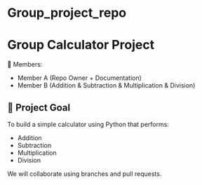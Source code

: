 # Group_project_repo
# Group Calculator Project  

👥 Members:  
- Member A (Repo Owner + Documentation)  
- Member B (Addition & Subtraction & Multiplication & Division)  

## 🎯 Project Goal  
To build a simple calculator using Python that performs:  
- Addition  
- Subtraction  
- Multiplication  
- Division  

We will collaborate using branches and pull requests.

